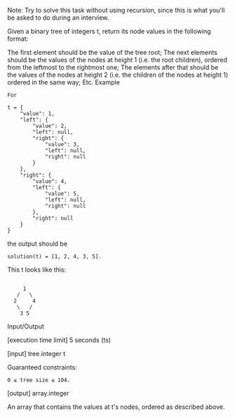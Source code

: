 Note: Try to solve this task without using recursion, since this is what you'll be asked to do during an interview.

Given a binary tree of integers t, return its node values in the following format:

The first element should be the value of the tree root;
The next elements should be the values of the nodes at height 1 (i.e. the root children), ordered from the leftmost to the rightmost one;
The elements after that should be the values of the nodes at height 2 (i.e. the children of the nodes at height 1) ordered in the same way;
Etc.
Example
```
For

t = {
    "value": 1,
    "left": {
        "value": 2,
        "left": null,
        "right": {
            "value": 3,
            "left": null,
            "right": null
        }
    },
    "right": {
        "value": 4,
        "left": {
            "value": 5,
            "left": null,
            "right": null
        },
        "right": null
    }
}
```
the output should be
```
solution(t) = [1, 2, 4, 3, 5].
```

This t looks like this:
```

     1
   /   \
  2     4
   \   /
    3 5
```
Input/Output

[execution time limit] 5 seconds (ts)

[input] tree.integer t

Guaranteed constraints:
```
0 ≤ tree size ≤ 104.
```

[output] array.integer

An array that contains the values at t's nodes, ordered as described above.
